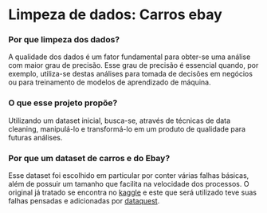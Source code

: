 # Limpeza de dados: Carros ebay

### Por que limpeza dos dados?
A qualidade dos dados é um fator fundamental para obter-se uma análise com maior grau de precisão.
Esse grau de precisão é essencial quando, por exemplo, utiliza-se destas análises para tomada de decisões em negócios ou para treinamento de modelos de aprendizado de máquina.

### O que esse projeto propõe?
Utilizando um dataset inicial, busca-se, através de técnicas de data cleaning, manipulá-lo e transformá-lo em um produto de qualidade para futuras análises.

### Por que um dataset de carros e do Ebay?
Esse dataset foi escolhido em particular por conter várias falhas básicas, além de possuir um tamanho que facilita na velocidade dos processos. O original já tratado se encontra no [kaggle](https://www.kaggle.com/orgesleka/used-cars-database/data) e este que será utilizado teve suas falhas pensadas e adicionadas por [dataquest](https://www.dataquest.io).
